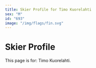 ```yaml
---
title: Skier Profile for Timo Kuorelahti
sex: "M"
id: "693"
image: "/img/flags/fin.svg" 
---
```


# Skier Profile

This page is for: Timo Kuorelahti.
    